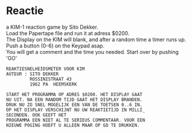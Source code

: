 # Reactie

a KIM-1 reaction game by Sito Dekker.<br>
Load the Papertape file and run it at adress $0200.<br>
The Display on the KIM will blank, and after a random time a timer runs up. Push a button (0-6) on the Keypad asap.<br>
You will get a comment and the time you needed. Start over by pushing 'GO' 


    REAKTIESNELHEIDSMETER VOOR KIM
    AUTEUR : SITO DEKKER
             ROSSINISTRAAT 43
             1962 PA  HEEMSKERK

    START HET PROGRAMMA OP ADRES $0200. HET DISPLAY GAAT 
    NU UIT. NA EEN RANDOM TIJD GAAT HET DISPLAY BRANDEN.
    DRUK NU ZO SNEL MOGELIJK EEN VAN DE TOETSEN 0..6 IN.
    OP HET DISPLAY VERSCHIJNT NU UW REAKTIETIJD IN MILLI_
    SECONDEN. OOK GEEFT HET
    PROGRAMMA EEN NIET AL TE SERIEUS COMMENTAAR. VOOR EEN 
    NIEUWE POGING HOEFT U ALLEEN MAAR OP GO TE DRUKKEN.

